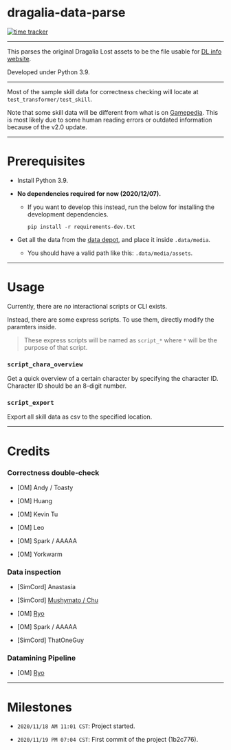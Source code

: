 # dragalia-data-parse

[![time tracker](https://wakatime.com/badge/github/RaenonX-DL/dragalia-data-parse.svg)](https://wakatime.com/badge/github/RaenonX-DL/dragalia-data-parse)

------

This parses the original Dragalia Lost assets to be the file usable for [DL info website][DL-info].

Developed under Python 3.9.

[DL-info]: http://dl.raenonx.cc

[RaenonX-DL]: https://github.com/RaenonX-DL

------

Most of the sample skill data for correctness checking will locate at `test_transformer/test_skill`.

Note that some skill data will be different from what is on [Gamepedia][Gamepedia]. This is most likely due to some
human reading errors or outdated information because of the v2.0 update.

[Gamepedia]: https://dragalialost.gamepedia.com/

------

# Prerequisites

- Install Python 3.9.

- **No dependencies required for now (2020/12/07).**

    - If you want to develop this instead, run the below for installing the development dependencies.

      ```commandline
      pip install -r requirements-dev.txt
      ```

- Get all the data from the [data depot][data-depot], and place it inside `.data/media`.

    - You should have a valid path like this: `.data/media/assets`.

[data-depot]: https://github.com/RaenonX-DL/dragalia-data-depot

------

# Usage

Currently, there are *no* interactional scripts or CLI exists.

Instead, there are some express scripts. To use them, directly modify the paramters inside.

> These express scripts will be named as `script_*` where `*` will be the purpose of that script.

### `script_chara_overview`

Get a quick overview of a certain character by specifying the character ID. Character ID should be an 8-digit number.

### `script_export`

Export all skill data as csv to the specified location.

------

# Credits

### Correctness double-check

- \[OM\] Andy / Toasty

- \[OM\] Huang

- \[OM\] Kevin Tu

- \[OM\] Leo

- \[OM\] Spark / AAAAA

- \[OM\] Yorkwarm

### Data inspection

- \[SimCord\] Anastasia

- \[SimCord\] [Mushymato / Chu][GH-mushymato]

- \[OM\] [Ryo][GH-ryo]

- \[OM\] Spark / AAAAA

- \[SimCord\] ThatOneGuy

### Datamining Pipeline

- \[OM\] [Ryo][GH-ryo]

[GH-mushymato]: https://github.com/Mushymato

[GH-ryo]: https://github.com/ryoliao

------

# Milestones

- `2020/11/18 AM 11:01 CST`: Project started.

- `2020/11/19 PM 07:04 CST`: First commit of the project (1b2c776).
